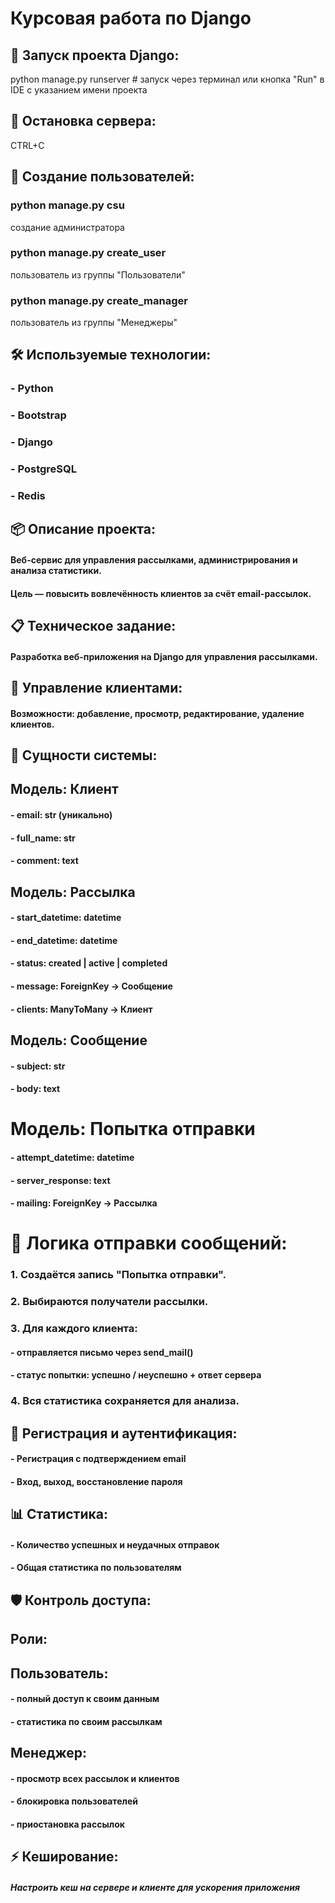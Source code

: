 # Курсовая работа по Django

## 🚀 Запуск проекта Django:
python manage.py runserver     # запуск через терминал
или кнопка "Run" в IDE с указанием имени проекта

## 🛑 Остановка сервера:
CTRL+C

## 👤 Создание пользователей:
### python manage.py csu               
создание администратора
### python manage.py create_user       
пользователь из группы "Пользователи"
### python manage.py create_manager    
пользователь из группы "Менеджеры"

## 🛠 Используемые технологии:
### - Python
### - Bootstrap
### - Django
### - PostgreSQL
### - Redis

## 📦 Описание проекта:
#### Веб-сервис для управления рассылками, администрирования и анализа статистики.
#### Цель — повысить вовлечённость клиентов за счёт email-рассылок.

## 📋 Техническое задание:
#### Разработка веб-приложения на Django для управления рассылками.

## 👥 Управление клиентами:
#### Возможности: добавление, просмотр, редактирование, удаление клиентов.

## 📐 Сущности системы:

## Модель: Клиент
#### - email: str (уникально)
#### - full_name: str
#### - comment: text

## Модель: Рассылка
#### - start_datetime: datetime
#### - end_datetime: datetime
#### - status: created | active | completed
#### - message: ForeignKey -> Сообщение
#### - clients: ManyToMany -> Клиент

## Модель: Сообщение
#### - subject: str
#### - body: text

# Модель: Попытка отправки
#### - attempt_datetime: datetime
#### - server_response: text
#### - mailing: ForeignKey -> Рассылка

# 🔁 Логика отправки сообщений:
### 1. Создаётся запись "Попытка отправки".
### 2. Выбираются получатели рассылки.
### 3. Для каждого клиента:
####    - отправляется письмо через send_mail()
####    - статус попытки: успешно / неуспешно + ответ сервера
### 4. Вся статистика сохраняется для анализа.

## 🔐 Регистрация и аутентификация:
#### - Регистрация с подтверждением email
#### - Вход, выход, восстановление пароля

## 📊 Статистика:
#### - Количество успешных и неудачных отправок
#### - Общая статистика по пользователям

## 🛡 Контроль доступа:

## Роли:
## Пользователь:
####   - полный доступ к своим данным
####   - статистика по своим рассылкам

## Менеджер:
####   - просмотр всех рассылок и клиентов
####   - блокировка пользователей
####   - приостановка рассылок

## ⚡ Кеширование:
##### Настроить кеш на сервере и клиенте для ускорения приложения
